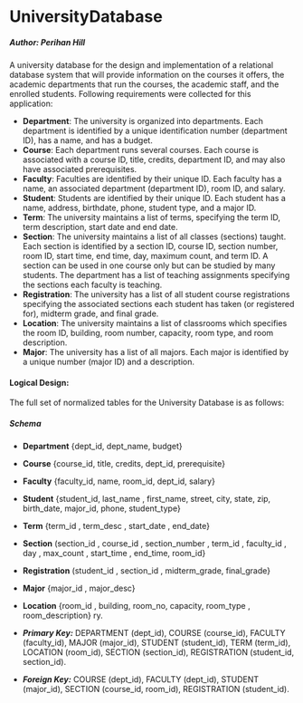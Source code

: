 # UniversityDatabase

##### Author: Perihan Hill 

A university database for the design and implementation of a relational database system that will provide information on the courses it offers, the academic departments that run the courses, the academic staff, and the enrolled students. 
Following requirements were collected for this application: 
* **Department**: The university is organized into departments. Each department is identified by a unique identification number (department ID), has a name, and has a budget. 
* **Course**: Each department runs several courses. Each course is associated with a course ID, title, credits, department ID, and may also have associated prerequisites. 
* **Faculty**: Faculties are identified by their unique ID. Each faculty has a name, an associated department (department ID), room ID, and salary. 
* **Student**: Students are identified by their unique ID. Each student has a name, address, birthdate, phone, student type, and a major ID. 
* **Term**: The university maintains a list of terms, specifying the term ID, term description, start date and end date. 
* **Section**: The university maintains a list of all classes (sections) taught. Each section is identified by a section ID, course ID, section number, room ID, start time, end time, day, maximum count, and term ID. A section can be used in one course only but can be studied by many students. The department has a list of teaching assignments specifying the sections each faculty is teaching. 
* **Registration**: The university has a list of all student course registrations specifying the associated sections each student has taken (or registered for), midterm grade, and final grade. 
* **Location**: The university maintains a list of classrooms which specifies the room ID, building, room number, capacity, room type, and room description. 
* **Major**: The university has a list of all majors. Each major is identified by a unique number (major ID) and a description. 

#### Logical Design:

The full set of normalized tables for the University Database is as follows: 
##### Schema
* **Department** {dept_id, dept_name, budget} 
* **Course** {course_id, title, credits, dept_id, prerequisite} 
* **Faculty** {faculty_id, name, room_id, dept_id, salary} 
* **Student** {student_id, last_name , first_name, street, city, state, zip, birth_date, major_id, phone, student_type} 
* **Term** {term_id , term_desc , start_date , end_date} 
* **Section** (section_id , course_id , section_number , term_id , faculty_id , day , max_count , start_time , end_time, room_id} 
* **Registration** (student_id , section_id , midterm_grade, final_grade} 
* **Major** {major_id , major_desc} 
* **Location** {room_id , building, room_no, capacity, room_type , room_description}
ry. 

* _**Primary Key:**_ DEPARTMENT (dept_id), COURSE (course_id), FACULTY (faculty_id), MAJOR (major_id), STUDENT (student_id), TERM (term_id), LOCATION (room_id), SECTION (section_id), REGISTRATION (student_id, section_id). 

* _**Foreign Key:**_  COURSE (dept_id), FACULTY (dept_id), STUDENT (major_id), SECTION (course_id, room_id), REGISTRATION (student_id). 

